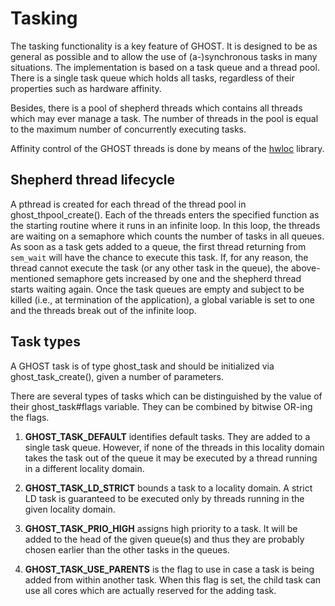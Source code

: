 Tasking
=======

The tasking functionality is a key feature of GHOST. It is designed to be as
general as possible and to allow the use of (a-)synchronous tasks in many
situations.
The implementation is based on a task queue and a thread pool.
There is a single task queue which holds all tasks, regardless of their
properties such as hardware affinity.

Besides, there is a pool of shepherd threads which contains all threads which may ever manage a task.
The number of threads in the pool is equal to the maximum number of concurrently executing tasks.

Affinity control of the GHOST threads is done by means of the
[hwloc](http://www.open-mpi.org/projects/hwloc/) library.

Shepherd thread lifecycle
-------------------------

A pthread is created for each thread of the thread pool in ghost_thpool_create().
Each of the threads enters the specified function as the starting routine where it runs 
in an infinite loop.
In this loop, the threads are waiting on a semaphore which counts the number
of tasks in all queues. As soon as a task gets added to a queue, the first
thread returning from `sem_wait` will have the chance to execute this task.
If, for any reason, the thread cannot execute the task (or any other task in the
queue), the above-mentioned semaphore gets increased by one and the shepherd thread
starts waiting again.
Once the task queues are empty and subject to be killed (i.e., at termination of
the application), a global variable is set to one and the threads
break out of the infinite loop.


Task types
----------

A GHOST task is of type ghost_task and should be initialized via ghost_task_create(), given a number of
parameters.

There are several types of tasks which can be distinguished by the value of
their ghost_task#flags variable. They can be combined by bitwise OR-ing the flags.

1. **GHOST_TASK_DEFAULT** identifies default tasks.
They are added to a single task queue. However, if none of the threads in this
locality domain takes the task out of the queue it may be executed by a thread
running in a different locality domain.

2. **GHOST_TASK_LD_STRICT** bounds a task to a locality domain. A
strict LD task is guaranteed to be executed only by threads running in the given
locality domain.

3. **GHOST_TASK_PRIO_HIGH** assigns high priority to a task.
It will be added to the head of the given queue(s) and thus they are probably
chosen earlier than the other tasks in the queues.

4. **GHOST_TASK_USE_PARENTS** is the flag to use in case a task is being 
added from within another task. When this flag is set, the child task can use
all cores which are actually reserved for the adding task.



